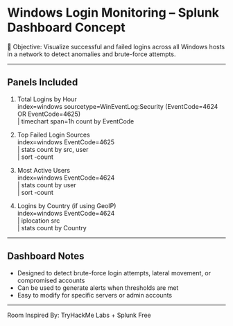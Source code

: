 # Windows Login Monitoring – Splunk Dashboard Concept

🧠 Objective: Visualize successful and failed logins across all Windows hosts in a network to detect anomalies and brute-force attempts.

---

## Panels Included

1. Total Logins by Hour  
index=windows sourcetype=WinEventLog:Security (EventCode=4624 OR EventCode=4625)  
| timechart span=1h count by EventCode

2. Top Failed Login Sources  
index=windows EventCode=4625  
| stats count by src, user  
| sort -count

3. Most Active Users  
index=windows EventCode=4624  
| stats count by user  
| sort -count

4. Logins by Country (if using GeoIP)  
index=windows EventCode=4624  
| iplocation src  
| stats count by Country

---

## Dashboard Notes

- Designed to detect brute-force login attempts, lateral movement, or compromised accounts  
- Can be used to generate alerts when thresholds are met  
- Easy to modify for specific servers or admin accounts

---

Room Inspired By: TryHackMe Labs + Splunk Free
